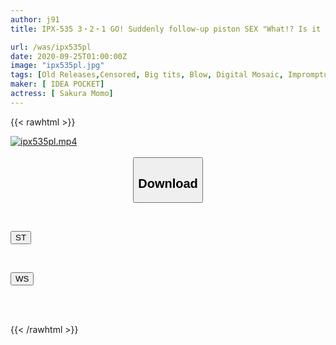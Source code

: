 ```yaml
---
author: j91
title: IPX-535 3・2・1 GO! Suddenly follow-up piston SEX "What!? Is it uncut?" Document type serious (serious) climax! Just before fainting! ! Momo Sakura's anal is also tingling

url: /was/ipx535pl
date: 2020-09-25T01:00:00Z
image: "ipx535pl.jpg"
tags: [Old Releases,Censored, Big tits, Blow, Digital Mosaic, Impromptu Sex, Older sister, Solowork]
maker: [ IDEA POCKET]
actress: [ Sakura Momo]
---
```



{{< rawhtml >}}

<div class="video" data-videoid="GJKV8Vyd17i1Kv2">
    <a href="javascript:;">
        <img src="/was/ipx535pl/ipx535pl.jpg" width="WIDTH" height="HEIGHT" alt="ipx535pl.mp4" loading="lazy">
    </a>
</div>

<script type="text/javascript" src="https://j91.asia/asset/on-demand-st.js"></script>

<br>
  <link rel="stylesheet" href="https://j91.asia/asset/bs5.css">
  
  <center>
  <button class="btn btn-primary" type="button" data-bs-toggle="collapse" data-bs-target=".multi-collapse" aria-expanded="false" aria-controls="multiCollapseExample1 multiCollapseExample2"><h2>Download</h2></button></center>
</p>
<div class="row">
  <div class="col">
    <div class="collapse multi-collapse" id="multiCollapseExample1">
      <div class="card card-body">
	      	      <br>
<div class="buttons">  
<p><a href="https://streamtape.to/v/GJKV8Vyd17i1Kv2" target="_blank"><button class="btn-hover color-3"><i class="fa fa-download"></i> ST</button></a></p></div>
    </div>
  </div>
</div>
  <div class="col">
    <div class="collapse multi-collapse" id="multiCollapseExample2">
      <div class="card card-body">
	      <br>
<div class="buttons">
<p><a href="https://wolfstream.tv/zeeceobqw14u" target="_blank"><button class="btn-hover color-8"><i class="fa fa-download"></i> WS</button></a></p></div>
<br><br>
      </div>
    </div>
  </div>
</div>

{{< /rawhtml >}}